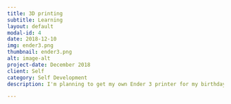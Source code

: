 ```yaml
---
title: 3D printing
subtitle: Learning
layout: default
modal-id: 4
date: 2018-12-10
img: ender3.png
thumbnail: ender3.png
alt: image-alt
project-date: December 2018
client: Self
category: Self Development
description: I'm planning to get my own Ender 3 printer for my birthday in April 2019. I will be using it for prototyping and manufacturing my own designs.

---
```

